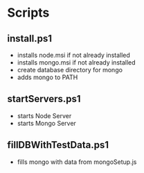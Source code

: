 # Scripts

## install.ps1
 - installs node.msi if not already installed
 - installs mongo.msi if not already installed
 - create database directory for mongo
 - adds mongo to PATH

## startServers.ps1
 - starts Node Server
 - starts Mongo Server

## fillDBWithTestData.ps1
 - fills mongo with data from mongoSetup.js
